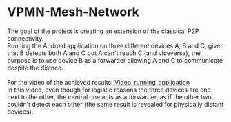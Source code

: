 # VPMN-Mesh-Network
The goal of the project is creating an extension of the classical P2P connectivity.</br>
Running the Android application on three different devices A, B and C, given that B detects both A and C but A can't reach C (and viceversa), the purpose is to use device B as a forwarder allowing A and C to communicate despite the distnce.</br> </br> 
For the video of the achieved results: [Video_running_application](https://drive.google.com/file/d/16IU-BEIg19_Wc2YLJ8CnEzOfWtyUWEJB/view?usp=sharing)</br>
In this video, even though for logistic reasons the three devices are one next to the other, the central one acts as a forwarder, as if the other two couldn't detect each other (the same result is revealed for physically distant devices).

